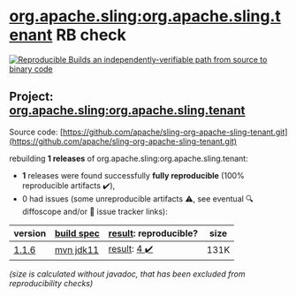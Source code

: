 [org.apache.sling:org.apache.sling.tenant](https://central.sonatype.com/artifact/org.apache.sling/org.apache.sling.tenant/versions) RB check
=======

[![Reproducible Builds](https://reproducible-builds.org/images/logos/rb.svg) an independently-verifiable path from source to binary code](https://reproducible-builds.org/)

## Project: [org.apache.sling:org.apache.sling.tenant](https://central.sonatype.com/artifact/org.apache.sling/org.apache.sling.tenant/versions)

Source code: [https://github.com/apache/sling-org-apache-sling-tenant.git](https://github.com/apache/sling-org-apache-sling-tenant.git)

rebuilding **1 releases** of org.apache.sling:org.apache.sling.tenant:
- **1** releases were found successfully **fully reproducible** (100% reproducible artifacts :heavy_check_mark:),
- 0 had issues (some unreproducible artifacts :warning:, see eventual :mag: diffoscope and/or :memo: issue tracker links):

| version | [build spec](/BUILDSPEC.md) | [result](https://reproducible-builds.org/docs/jvm/): reproducible? | size |
| -- | --------- | ------ | -- |
| [1.1.6](https://search.maven.org/artifact/org.apache.sling/org.apache.sling.tenant/1.1.6/pom) | [mvn jdk11](org.apache.sling.tenant-1.1.6.buildspec) | [result](org.apache.sling.tenant-1.1.6.buildinfo): [4 :heavy_check_mark: ](org.apache.sling.tenant-1.1.6.buildcompare) | 131K |

<i>(size is calculated without javadoc, that has been excluded from reproducibility checks)</i>
